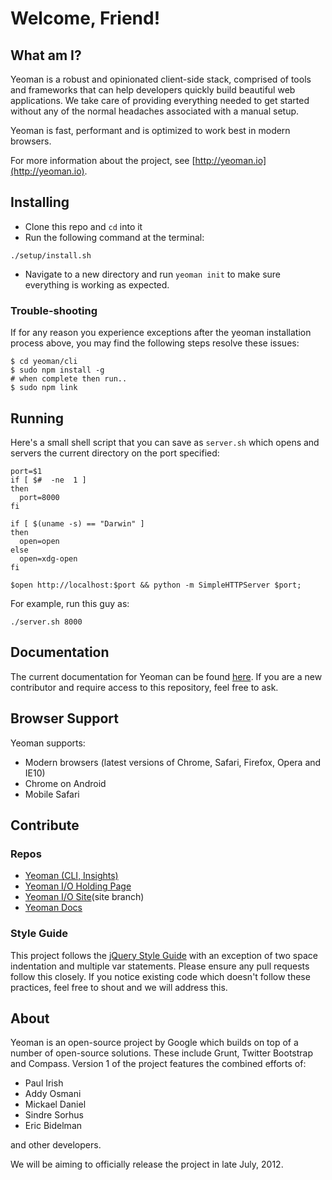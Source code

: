 # Welcome, Friend!

## What am I?

Yeoman is a robust and opinionated client-side stack, comprised of tools and frameworks that can help developers quickly build beautiful web applications. We take care of providing everything needed to get started without any of the normal headaches associated with a manual setup.

Yeoman is fast, performant and is optimized to work best in modern browsers.

For more information about the project, see [http://yeoman.io](http://yeoman.io).


## Installing

* Clone this repo and `cd` into it
* Run the following command at the terminal:

```shell
./setup/install.sh
```
* Navigate to a new directory and run `yeoman init` to make sure everything is working as expected.


### Trouble-shooting

If for any reason you experience exceptions after the yeoman installation process above, you may find the
following steps resolve these issues:

```
$ cd yeoman/cli
$ sudo npm install -g
# when complete then run..
$ sudo npm link
```

## Running

Here's a small shell script that you can save as `server.sh` which opens and servers the current directory on the port specified:

```shell
port=$1
if [ $#  -ne  1 ]
then
  port=8000
fi

if [ $(uname -s) == "Darwin" ]
then
  open=open
else
  open=xdg-open
fi

$open http://localhost:$port && python -m SimpleHTTPServer $port;
```

For example, run this guy as:

```shell
./server.sh 8000
```


## Documentation

The current documentation for Yeoman can be found [here](http://yeoman.github.com/docs). If you are a new contributor and require access to this repository, feel free to ask.


## Browser Support

Yeoman supports:

* Modern browsers (latest versions of Chrome, Safari, Firefox, Opera and IE10)
* Chrome on Android
* Mobile Safari


## Contribute

### Repos

* [Yeoman (CLI, Insights)](http://github.com/yeoman/yeoman)
* [Yeoman I/O Holding Page](http://github.com/yeoman/yeoman.io)
* [Yeoman I/O Site](http://github.com/yeoman/yeoman.io)(site branch)
* [Yeoman Docs](http://github.com/yeoman/docs)

### Style Guide

This project follows the [jQuery Style Guide](http://docs.jquery.com/JQuery_Core_Style_Guidelines) with an exception of two space indentation and multiple var statements. Please ensure any pull requests follow this closely. If you notice existing code which doesn't follow these practices, feel free to shout and we will address this.

## About

Yeoman is an open-source project by Google which builds on top of a number of open-source solutions. These include Grunt, Twitter Bootstrap and Compass. Version 1 of the project features the combined efforts of:

* Paul Irish
* Addy Osmani
* Mickael Daniel
* Sindre Sorhus
* Eric Bidelman

and other developers. 

We will be aiming to officially release the project in late July, 2012.

